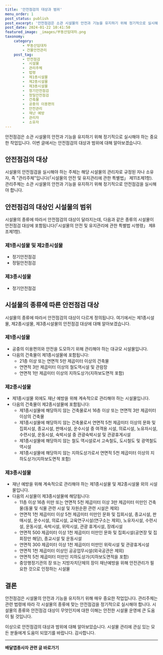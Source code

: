 ```yaml
---
title: '안전점검의 대상과 범위'
menu_order: 1
post_status: publish
post_excerpt: '안전점검은 소관 시설물의 안전과 기능을 유지하기 위해 정기적으로 실시해야 하는 중요한 작업입니다. 이번 글에서는 안전점검의 대상과 범위에 대해 알아보겠습니다.'
post_date: 2024-01-22 10:41:50
featured_image: _images/부동산임대차.png
taxonomy:
    category:
        - 부동산임대차
        - 건물안전관리
    post_tag:
        - 안전점검
        -  시설물
        -  관리주체
        -  법령
        -  제1종시설물
        -  제2종시설물
        -  제3종시설물
        -  정기안전점검
        -  정밀안전점검
        -  건축물
        -  공중의 이용편의
        -  안전관리
        -  재난 예방
        -  관리자
        -  소유자
---
```



안전점검은 소관 시설물의 안전과 기능을 유지하기 위해 정기적으로 실시해야 하는 중요한 작업입니다. 이번 글에서는 안전점검의 대상과 범위에 대해 알아보겠습니다.

## 안전점검의 대상

시설물의 안전점검을 실시해야 하는 주체는 해당 시설물의 관리자로 규정된 자나 소유자, 즉 "관리주체"입니다(「시설물의 안전 및 유지관리에 관한 특별법」 제11조제1항). 관리주체는 소관 시설물의 안전과 기능을 유지하기 위해 정기적으로 안전점검을 실시해야 합니다.

## 안전점검의 대상인 시설물의 범위

시설물의 종류에 따라서 안전점검의 대상이 달라지는데, 다음과 같은 종류의 시설물이 안전점검 대상에 포함됩니다(「시설물의 안전 및 유지관리에 관한 특별법 시행령」 제8조제1항).

### 제1종시설물 및 제2종시설물

- 정기안전점검
- 정밀안전점검

### 제3종시설물

- 정기안전점검

## 시설물의 종류에 따른 안전점검 대상

시설물의 종류에 따라서 안전점검의 대상이 다르게 정의됩니다. 여기에서는 제1종시설물, 제2종시설물, 제3종시설물의 안전점검 대상에 대해 알아보겠습니다.

### 제1종시설물

- 공중의 이용편의와 안전을 도모하기 위해 관리해야 하는 대규모 시설물입니다.
- 다음의 건축물이 제1종시설물에 포함됩니다:
  - 21층 이상 또는 연면적 5만 제곱미터 이상의 건축물
  - 연면적 3만 제곱미터 이상의 철도역시설 및 관람장
  - 연면적 1만 제곱미터 이상의 지하도상가(지하보도면적 포함)

### 제2종시설물

- 제1종시설물 외에도 재난 예방을 위해 계속적으로 관리해야 하는 시설물입니다.
- 다음의 건축물이 제2종시설물에 포함됩니다:
  - 제1종시설물에 해당하지 않는 건축물로서 16층 이상 또는 연면적 3만 제곱미터 이상의 건축물
  - 제1종시설물에 해당하지 않는 건축물로서 연면적 5천 제곱미터 이상의 문화 및 집회시설, 종교시설, 판매시설, 운수시설 중 여객용 시설, 의료시설, 노유자시설, 수련시설, 운동시설, 숙박시설 중 관광숙박시설 및 관광휴게시설
  - 제1종시설물에 해당하지 않는 철도 역시설로서 고속철도, 도시철도 및 광역철도 역시설
  - 제1종시설물에 해당하지 않는 지하도상가로서 연면적 5천 제곱미터 이상의 지하도상가(지하보도면적 포함)

### 제3종시설물

- 재난 예방을 위해 계속적으로 관리해야 하는 제1종시설물 및 제2종시설물 외의 시설물입니다.
- 다음의 시설물이 제3종시설물에 해당됩니다:
  - 11층 이상 16층 미만 또는 연면적 5천 제곱미터 이상 3만 제곱미터 미만인 건축물(동물 및 식물 관련 시설 및 자원순환 관련 시설은 제외)
  - 연면적 1천 제곱미터 이상 5천 제곱미터 미만인 문화 및 집회시설, 종교시설, 판매시설, 운수시설, 의료시설, 교육연구시설(연구소는 제외), 노유자시설, 수련시설, 운동시설, 숙박시설, 위락시설, 관광 휴게시설, 장례시설
  - 연면적 500 제곱미터 이상 1천 제곱미터 미만인 문화 및 집회시설(공연장 및 집회장만 해당), 종교시설 및 운동시설
  - 연면적 300 제곱미터 이상 1천 제곱미터 미만인 위락시설 및 관광휴게시설
  - 연면적 1천 제곱미터 이상인 공공업무시설(외국공관은 제외)
  - 연면적 5천 제곱미터 미만인 지하도상가(지하보도면적을 포함)
  - 중앙행정기관의 장 또는 지방자치단체의 장이 재난예방을 위해 안전관리가 필요한 것으로 인정하는 시설물

## 결론

안전점검은 시설물의 안전과 기능을 유지하기 위해 매우 중요한 작업입니다. 관리주체는 관련 법령에 따라 각 시설물의 종류에 맞는 안전점검을 정기적으로 실시해야 합니다. 시설물의 종류와 안전점검 대상이 무엇인지에 대한 이해는 안전한 시설물 운영에 큰 도움이 될 것입니다.

이상으로 안전점검의 대상과 범위에 대해 알아보았습니다. 시설물 관리에 관심 있는 모든 분들에게 도움이 되었기를 바랍니다. 감사합니다.
<!-- wp:separator -->
<hr class="wp-block-separator has-alpha-channel-opacity"/>
<!-- /wp:separator -->

<!-- wp:group {"backgroundColor":"base","layout":{"type":"constrained"}} -->
<div class="wp-block-group has-base-background-color has-background"><!-- wp:paragraph {"align":"center","fontSize":"medium"} -->
<p class="has-text-align-center has-large-font-size"><strong>배달앱종사자 관련 글 바로가기</strong></p>
<!-- /wp:paragraph -->


<!-- wp:latest-posts
{"categories":[{"id":11057,"count":19,"description":"","link":"https://uknowlaw.com/category/%eb%b0%b0%eb%8b%ac%ec%95%b1%ec%a2%85%ec%82%ac%ec%9e%90/","name":"배달앱종사자","slug":"배달앱종사자","taxonomy":"category","parent":0,"meta":[],"_links":{"self":[{"href":"https://uknowlaw.com/wp-json/wp/v2/categories/11057"}],"collection":[{"href":"https://uknowlaw.com/wp-json/wp/v2/categories"}],"about":[{"href":"https://uknowlaw.com/wp-json/wp/v2/taxonomies/category"}],"wp:post_type":[{"href":"https://uknowlaw.com/wp-json/wp/v2/posts?categories=11057"}],"curies":[{"name":"wp","href":"https://api.w.org/{rel}","templated":true}]}}],"postsToShow":100,"excerptLength":28,"postLayout":"grid","columns":2,"featuredImageAlign":"left","featuredImageSizeSlug":"large","fontSize":"small"} /--></div>
<!-- /wp:group -->